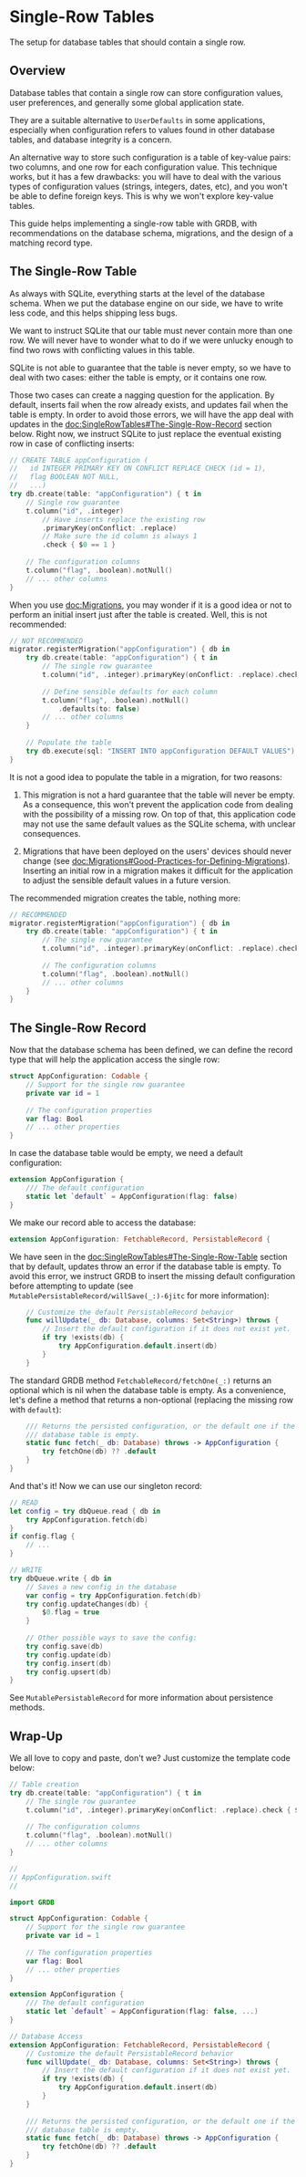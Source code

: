 # Single-Row Tables

The setup for database tables that should contain a single row.

## Overview

Database tables that contain a single row can store configuration values, user preferences, and generally some global application state.

They are a suitable alternative to `UserDefaults` in some applications, especially when configuration refers to values found in other database tables, and database integrity is a concern.

An alternative way to store such configuration is a table of key-value pairs: two columns, and one row for each configuration value. This technique works, but it has a few drawbacks: you will have to deal with the various types of configuration values (strings, integers, dates, etc), and you won't be able to define foreign keys. This is why we won't explore key-value tables.

This guide helps implementing a single-row table with GRDB, with recommendations on the database schema, migrations, and the design of a matching record type.

## The Single-Row Table

As always with SQLite, everything starts at the level of the database schema. When we put the database engine on our side, we have to write less code, and this helps shipping less bugs.

We want to instruct SQLite that our table must never contain more than one row. We will never have to wonder what to do if we were unlucky enough to find two rows with conflicting values in this table.

SQLite is not able to guarantee that the table is never empty, so we have to deal with two cases: either the table is empty, or it contains one row.

Those two cases can create a nagging question for the application. By default, inserts fail when the row already exists, and updates fail when the table is empty. In order to avoid those errors, we will have the app deal with updates in the <doc:SingleRowTables#The-Single-Row-Record> section below. Right now, we instruct SQLite to just replace the eventual existing row in case of conflicting inserts:

```swift
// CREATE TABLE appConfiguration (
//   id INTEGER PRIMARY KEY ON CONFLICT REPLACE CHECK (id = 1),
//   flag BOOLEAN NOT NULL,
//   ...)
try db.create(table: "appConfiguration") { t in
    // Single row guarantee
    t.column("id", .integer)
        // Have inserts replace the existing row
        .primaryKey(onConflict: .replace)
        // Make sure the id column is always 1
        .check { $0 == 1 }
    
    // The configuration columns
    t.column("flag", .boolean).notNull()
    // ... other columns
}
```

When you use <doc:Migrations>, you may wonder if it is a good idea or not to perform an initial insert just after the table is created. Well, this is not recommended:

```swift
// NOT RECOMMENDED
migrator.registerMigration("appConfiguration") { db in
    try db.create(table: "appConfiguration") { t in
        // The single row guarantee
        t.column("id", .integer).primaryKey(onConflict: .replace).check { $0 == 1 }
        
        // Define sensible defaults for each column
        t.column("flag", .boolean).notNull()
            .defaults(to: false)
        // ... other columns
    }
    
    // Populate the table
    try db.execute(sql: "INSERT INTO appConfiguration DEFAULT VALUES")
}
```

It is not a good idea to populate the table in a migration, for two reasons:

1. This migration is not a hard guarantee that the table will never be empty. As a consequence, this won't prevent the application code from dealing with the possibility of a missing row. On top of that, this application code may not use the same default values as the SQLite schema, with unclear consequences.

2. Migrations that have been deployed on the users' devices should never change (see <doc:Migrations#Good-Practices-for-Defining-Migrations>). Inserting an initial row in a migration makes it difficult for the application to adjust the sensible default values in a future version.

The recommended migration creates the table, nothing more:

```swift
// RECOMMENDED
migrator.registerMigration("appConfiguration") { db in
    try db.create(table: "appConfiguration") { t in
        // The single row guarantee
        t.column("id", .integer).primaryKey(onConflict: .replace).check { $0 == 1 }
        
        // The configuration columns
        t.column("flag", .boolean).notNull()
        // ... other columns
    }
}
```


## The Single-Row Record

Now that the database schema has been defined, we can define the record type that will help the application access the single row:

```swift
struct AppConfiguration: Codable {
    // Support for the single row guarantee
    private var id = 1
    
    // The configuration properties
    var flag: Bool
    // ... other properties
}
```

In case the database table would be empty, we need a default configuration:

```swift
extension AppConfiguration {
    /// The default configuration
    static let `default` = AppConfiguration(flag: false)
}
```

We make our record able to access the database:

```swift
extension AppConfiguration: FetchableRecord, PersistableRecord {
```

We have seen in the <doc:SingleRowTables#The-Single-Row-Table> section that by default, updates throw an error if the database table is empty. To avoid this error, we instruct GRDB to insert the missing default configuration before attempting to update (see ``MutablePersistableRecord/willSave(_:)-6jitc`` for more information):

```swift
    // Customize the default PersistableRecord behavior
    func willUpdate(_ db: Database, columns: Set<String>) throws {
        // Insert the default configuration if it does not exist yet.
        if try !exists(db) {
            try AppConfiguration.default.insert(db)
        }
    }
```

The standard GRDB method ``FetchableRecord/fetchOne(_:)`` returns an optional which is nil when the database table is empty. As a convenience, let's define a method that returns a non-optional (replacing the missing row with `default`):

```swift
    /// Returns the persisted configuration, or the default one if the
    /// database table is empty.
    static func fetch(_ db: Database) throws -> AppConfiguration {
        try fetchOne(db) ?? .default
    }
}
```

And that's it! Now we can use our singleton record:

```swift
// READ
let config = try dbQueue.read { db in
    try AppConfiguration.fetch(db)
}
if config.flag {
    // ...
}

// WRITE
try dbQueue.write { db in
    // Saves a new config in the database
    var config = try AppConfiguration.fetch(db)
    try config.updateChanges(db) {
        $0.flag = true
    }
    
    // Other possible ways to save the config:
    try config.save(db)
    try config.update(db)
    try config.insert(db)
    try config.upsert(db)
}
```

See ``MutablePersistableRecord`` for more information about persistence methods.


## Wrap-Up

We all love to copy and paste, don't we? Just customize the template code below:

```swift
// Table creation
try db.create(table: "appConfiguration") { t in
    // The single row guarantee
    t.column("id", .integer).primaryKey(onConflict: .replace).check { $0 == 1 }
    
    // The configuration columns
    t.column("flag", .boolean).notNull()
    // ... other columns
}
```

```swift
//
// AppConfiguration.swift
//

import GRDB

struct AppConfiguration: Codable {
    // Support for the single row guarantee
    private var id = 1
    
    // The configuration properties
    var flag: Bool
    // ... other properties
}

extension AppConfiguration {
    /// The default configuration
    static let `default` = AppConfiguration(flag: false, ...)
}

// Database Access
extension AppConfiguration: FetchableRecord, PersistableRecord {
    // Customize the default PersistableRecord behavior
    func willUpdate(_ db: Database, columns: Set<String>) throws {
        // Insert the default configuration if it does not exist yet.
        if try !exists(db) {
            try AppConfiguration.default.insert(db)
        }
    }
    
    /// Returns the persisted configuration, or the default one if the
    /// database table is empty.
    static func fetch(_ db: Database) throws -> AppConfiguration {
        try fetchOne(db) ?? .default
    }
}
```
